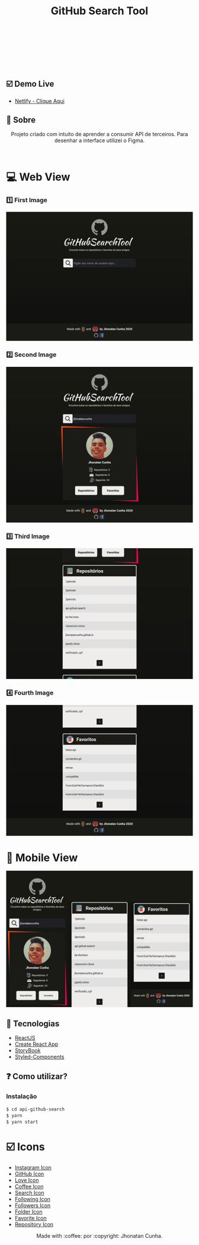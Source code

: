 
<h1 align="center">GitHub Search Tool<h1>
<p align="center">
<img src="https://img.shields.io/github/repo-size/jhonatancunha/api-github-search" alt="">
<img src="https://img.shields.io/github/license/jhonatancunha/api-github-search" alt="">
<img src="https://img.shields.io/github/last-commit/jhonatancunha/api-github-search" alt="">

</p>

<br>

## :ballot_box_with_check: Demo Live
- [Netlify - Clique Aqui](https://keen-mestorf-29e758.netlify.app/)


## :bookmark: Sobre


<p align="center">
    Projeto criado com intuito de aprender a consumir API de terceiros. Para desenhar a interface utilizei o Figma. 
</p>

<br>

# :computer: Web View

### :one: First Image
<p align="center">
    <img src="imgs/stage1.png" alt="">
</p>

### :two: Second Image
<p align="center">
    <img src="imgs/stage2.png" alt="">
</p>

### :three: Third Image
<p align="center">
    <img src="imgs/stage3.png" alt="">
</p>

### :four: Fourth Image
<p align="center">
    <img src="imgs/stage4.png" alt="">
</p>


# :iphone: Mobile View

<p align="center">
    <img src="imgs/mobile.png" alt="">
</p>



## 🚀 Tecnologias

- [ReactJS](https://pt-br.reactjs.org/)
- [Create React App](https://pt-br.reactjs.org/docs/create-a-new-react-app.html)
- [StoryBook](https://storybook.js.org/)
- [Styled-Components](https://styled-components.com/)

## ❓ Como utilizar?

### Instalação

```bash
$ cd api-github-search
$ yarn
$ yarn start
```

# :ballot_box_with_check: Icons

- [Instagram Icon](https://www.flaticon.com/free-icon/instagram_2111463?term=instagram&page=1&position=3)
- [GitHub Icon](https://www.flaticon.com/free-icon/github_2111425?term=github&page=1&position=1)
- [Love Icon](https://www.flaticon.com/free-icon/love_2913124?term=heart&page=1&position=3)
- [Coffee Icon](https://www.flaticon.com/free-icon/coffee_2836515?term=coffe&page=1&position=31)
- [Search Icon](https://www.flaticon.com/br/icone-gratis/procurar_149852?term=search&page=1&po)
- [Following Icon](https://www.flaticon.com/free-icon/same-interest_1999025?term=following&page=1&position=83sition=1)
- [Followers Icon](https://www.flaticon.com/free-icon/follower_2721516?term=followers&page=1&position=41)
- [Folder Icon](https://www.flaticon.com/free-icon/file_1179233?term=folder&page=1&position=36)
- [Favorite Icon](https://icons8.com/icon/80308/favorites)
- [Repository Icon](https://icons8.com/icon/set/repository/color)


<p align="center">
Made with :coffee: por :copyright: Jhonatan Cunha.
</p>
